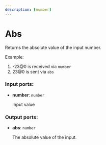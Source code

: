 ```yaml
---
description: [number]
---
```


# Abs

Returns the absolute value of the input number.

Example:

1. -23@0 is received via `number`
2. 23@0 is sent via `abs`

### Input ports:

* __number__: ` number `

    Input value

### Output ports:

* __abs__: ` number `

    The absolute value of the input.

